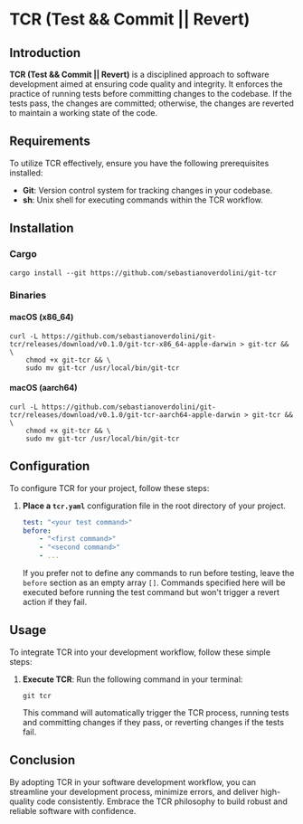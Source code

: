 # TCR (Test && Commit || Revert)

## Introduction
**TCR (Test && Commit || Revert)** is a disciplined approach to software 
development aimed at ensuring code quality and integrity. 
It enforces the practice of running tests before committing 
changes to the codebase. If the tests pass, the changes are committed; 
otherwise, the changes are reverted to maintain a working state of the code.

## Requirements
To utilize TCR effectively, ensure you have the following prerequisites installed:

- **Git**: Version control system for tracking changes in your codebase.
- **sh**: Unix shell for executing commands within the TCR workflow.

## Installation
### Cargo
```
cargo install --git https://github.com/sebastianoverdolini/git-tcr
```

### Binaries
#### macOS (x86_64)
```
curl -L https://github.com/sebastianoverdolini/git-tcr/releases/download/v0.1.0/git-tcr-x86_64-apple-darwin > git-tcr && \
    chmod +x git-tcr && \
    sudo mv git-tcr /usr/local/bin/git-tcr
```

#### macOS (aarch64)
```
curl -L https://github.com/sebastianoverdolini/git-tcr/releases/download/v0.1.0/git-tcr-aarch64-apple-darwin > git-tcr && \
    chmod +x git-tcr && \
    sudo mv git-tcr /usr/local/bin/git-tcr
```

## Configuration
To configure TCR for your project, follow these steps:

1. **Place a `tcr.yaml`** configuration file 
    in the root directory of your project.

    ```yaml
    test: "<your test command>"
    before:
        - "<first command>"
        - "<second command>"
        - ...
    ```

    If you prefer not to define any commands to run before testing, 
    leave the `before` section as an empty array `[]`. 
    Commands specified here will be executed before running 
    the test command but won't trigger a revert action if they fail.

## Usage
To integrate TCR into your development workflow, follow these simple steps:

1. **Execute TCR**: Run the following command in your terminal:

    ```
    git tcr
    ```

    This command will automatically trigger the TCR process, 
    running tests and committing changes if they pass, 
    or reverting changes if the tests fail.

## Conclusion
By adopting TCR in your software development workflow, you can streamline your 
development process, minimize errors, and deliver high-quality code 
consistently. Embrace the TCR philosophy to build robust 
and reliable software with confidence.


